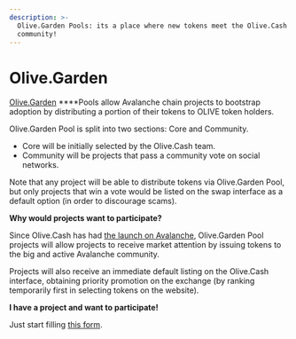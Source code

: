 ```yaml
---
description: >-
  Olive.Garden Pools: its a place where new tokens meet the Olive.Cash
  community!
---
```


# Olive.Garden

[Olive.Garden](https://avax.olive.cash/pools) ****Pools allow Avalanche chain projects to bootstrap adoption by distributing a portion of their tokens to OLIVE token holders.

Olive.Garden Pool is split into two sections: Core and Community.

* Core will be initially selected by the Olive.Cash team.
* Community will be projects that pass a community vote on social networks.

Note that any project will be able to distribute tokens via Olive.Garden Pool, but only projects that win a vote would be listed on the swap interface as a default option \(in order to discourage scams\).

**Why would projects want to participate?**

Since Olive.Cash has had [the launch on Avalanche](https://olive-cash.medium.com/аnother-step-towards-moon-afeca5128022), Olive.Garden Pool projects will allow projects to receive market attention by issuing tokens to the big and active Avalanche community.

Projects will also receive an immediate default listing on the Olive.Cash interface, obtaining priority promotion on the exchange \(by ranking temporarily first in selecting tokens on the website\).  
  
**I have a project and want to participate!**  
  
Just start filling [this form](https://forms.gle/SUGbyUsMQip9uu1P8).

